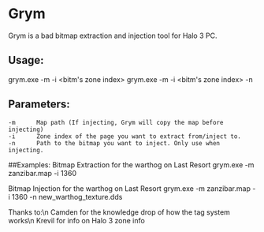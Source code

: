 # Grym
Grym is a bad bitmap extraction and injection tool for Halo 3 PC.

## Usage:
grym.exe -m <path to map to extract from> -i <bitm's zone index>
grym.exe -m <path to map to extract from> -i <bitm's zone index> -n <path to DDS to inject>

## Parameters:
    -m      Map path (If injecting, Grym will copy the map before injecting)
    -i      Zone index of the page you want to extract from/inject to.
    -n      Path to the bitmap you want to inject. Only use when injecting.

##Examples:
Bitmap Extraction for the warthog on Last Resort
grym.exe -m zanzibar.map -i 1360

Bitmap Injection for the warthog on Last Resort
grym.exe -m zanzibar.map -i 1360 -n new_warthog_texture.dds

Thanks to:\n
Camden for the knowledge drop of how the tag system works\n
Krevil for info on Halo 3 zone info
